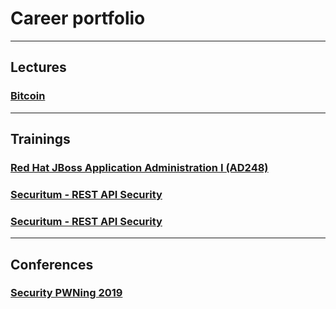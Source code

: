 # Career portfolio

---
## Lectures

### [Bitcoin](./assets/bitcoin.pdf)

---
## Trainings

### [Red Hat JBoss Application Administration I (AD248)](assets/redhat/jb248.pdf)

### [Securitum - REST API Security](./assets/securitum/resp-api-security.pdf)

### [Securitum - REST API Security](./assets/securitum/resp-api-security.pdf)

---
## Conferences

### [Security PWNing 2019](pwning-2019.pdf)